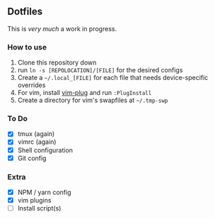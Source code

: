 ## Dotfiles
This is _very much_ a work in progress.

### How to use
1. Clone this repository down
2. run `ln -s [REPOLOCATION]/[FILE]` for the desired configs
3. Create a `~/.local_[FILE]` for each file that needs device-specific overrides
4. For vim, install [vim-plug](https://github.com/junegunn/vim-plug) and run `:PlugInstall`
5. Create a directory for vim's swapfiles at `~/.tmp-swp`

### To Do
- [x] tmux (again)
- [x] vimrc (again)
- [x] Shell configuration
- [x] Git config

### Extra
- [x] NPM / yarn config
- [x] vim plugins
- [ ] Install script(s)
